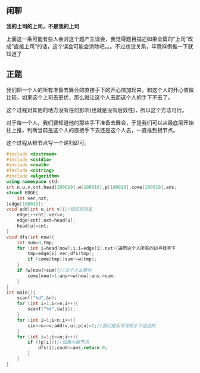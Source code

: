 ## 闲聊

**我的上司的上司，不是我的上司**

上面这一条可能有些人会对这个题产生误会，我觉得题目描述如果全篇的“上司”改成“直接上司”的话，这个误会可能会消除吧。。。不过也没关系，毕竟样例推一下就知道了

## 正题

我们把一个人的所有准备去舞会的直接手下的开心值加起来，和这个人的开心值做比较，如果这个上司去更优，那么就让这个人去而这个人的手下不去了。

这个过程对其他的地方没有任何影响(也就是没有后效性)，所以这个方法可行。

对于每一个人，我们要知道他的那些手下准备去舞会，于是我们可以从最底层开始往上推，判断当前是这个人的直接手下去还是这个人去，一直推到根节点。

这个过程从根节点写一个递归即可。


```cpp
#include <iostream>
#include <cstdio>
#include <cmath>
#include <cstring>
#include <algorithm>
using namespace std;
int n,u,v,cnt,head[100010],w[100010],p[100010],come[100010],ans;
struct EDGE{
	int ver,nxt;
}edge[100010];
void add(int u,int v){//链式前向星
	edge[++cnt].ver=v;
	edge[cnt].nxt=head[u];
	head[u]=cnt;
}
void dfs(int now){
	int sum=0,tmp;
	for (int i=head[now];i;i=edge[i].nxt){遍历这个人所有的边寻找手下
		tmp=edge[i].ver;dfs(tmp);
		if (come[tmp])sum+=w[tmp];
	}
	if (w[now]>sum){//这个人去更优
		come[now]=1;ans+=w[now];ans-=sum;
	}
}
int main(){
	scanf("%d",&n);
	for (int i=1;i<=n;i++){
		scanf("%d",&w[i]);
	}
	for (int i=1;i<n;i++){
		cin>>u>>v;add(v,u);p[u]=1;//我们是从领导向手下连边的
	}
	for (int i=1;i<=n;i++){
		if (!p[i]){//如果为根节点
			dfs(i);cout<<ans;return 0;
		}
	}
}
```
